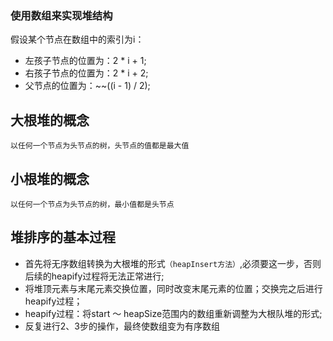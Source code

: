 
### 使用数组来实现堆结构
假设某个节点在数组中的索引为i：
- 左孩子节点的位置为：2 * i + 1;
- 右孩子节点的位置为：2 * i + 2;
- 父节点的位置为：~~((i - 1) / 2);

## 大根堆的概念
```
以任何一个节点为头节点的树，头节点的值都是最大值
```

## 小根堆的概念
```
以任何一个节点为头节点的树，最小值都是头节点
```

## 堆排序的基本过程
- 首先将无序数组转换为大根堆的形式`（heapInsert方法）`,必须要这一步，否则后续的heapify过程将无法正常进行;
- 将堆顶元素与末尾元素交换位置，同时改变末尾元素的位置；交换完之后进行heapify过程；
- heapify过程：将start ～ heapSize范围内的数组重新调整为大根队堆的形式;
- 反复进行2、3步的操作，最终使数组变为有序数组